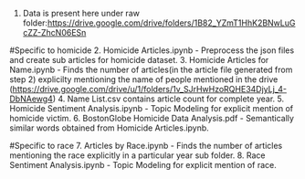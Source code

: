 1. Data is present here under raw folder:https://drive.google.com/drive/folders/1B82_YZmT1HhK2BNwLuGcZZ-ZhcN06ESn

#Specific to homicide
2. Homicide Articles.ipynb - Preprocess the json files and create sub articles for homicide dataset.
3. Homicide Articles for Name.ipynb - Finds the number of articles(in the article file generated from step 2) explicilty mentioning the name of people mentioned in    the drive (https://drive.google.com/drive/u/1/folders/1v_SJrHwHzoRQHE34DjyLj_4-DbNAewg4)
4. Name List.csv contains article count for complete year.
5. Homicide Sentiment Analysis.ipynb - Topic Modeling for explicit mention of homicide victim.
6. BostonGlobe Homicide Data Analysis.pdf - Semantically similar words obtained from Homicide Articles.ipynb.

#Specific to race
7. Articles by Race.ipynb - Finds the number of articles mentioning the race explicitly in a particular year sub folder.
8. Race Sentiment Analysis.ipynb - Topic Modeling for explicit mention of race.